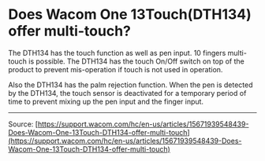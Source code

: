 # Does Wacom One 13Touch(DTH134) offer multi-touch?

The DTH134 has the touch function as well as pen input. 10 fingers multi-touch is possible. The DTH134 has the touch On/Off switch on top of the product to prevent mis-operation if touch is not used in operation.


Also the DTH134 has the palm rejection function. When the pen is detected by the DTH134, the touch sensor is deactivated for a temporary period of time to prevent mixing up the pen input and the finger input.

---
Source: [https://support.wacom.com/hc/en-us/articles/15671939548439-Does-Wacom-One-13Touch-DTH134-offer-multi-touch](https://support.wacom.com/hc/en-us/articles/15671939548439-Does-Wacom-One-13Touch-DTH134-offer-multi-touch)
